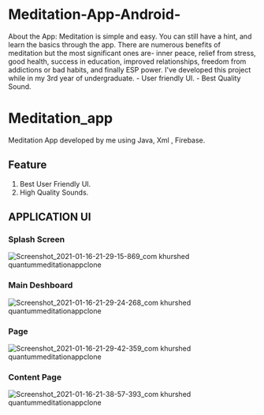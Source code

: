 # Meditation-App-Android-
About the App: Meditation is simple and easy. You can still have a hint, and learn the basics through the app. There are numerous benefits of meditation but the most significant ones are- inner peace, relief from stress, good health, success in education, improved relationships, freedom from addictions or bad habits, and finally ESP power. I've developed this project while in my 3rd year of undergraduate. - User friendly UI. - Best Quality Sound.
# Meditation_app
 Meditation App developed by me using Java, Xml , Firebase.

## Feature ##
1. Best User Friendly UI.
2. High Quality Sounds.

## APPLICATION UI ##

### Splash Screen ###
![Screenshot_2021-01-16-21-29-15-869_com khurshed quantummeditationappclone](https://user-images.githubusercontent.com/54319180/104816285-61659600-5844-11eb-9304-6004ee0e0a68.jpg)

### Main Deshboard ###
![Screenshot_2021-01-16-21-29-24-268_com khurshed quantummeditationappclone](https://user-images.githubusercontent.com/54319180/104816336-b0abc680-5844-11eb-88f8-d61e1f8c864c.jpg)


### Page ###
![Screenshot_2021-01-16-21-29-42-359_com khurshed quantummeditationappclone](https://user-images.githubusercontent.com/54319180/104816397-1730e480-5845-11eb-812b-cc4b1e82054c.jpg)

### Content Page ###

![Screenshot_2021-01-16-21-38-57-393_com khurshed quantummeditationappclone](https://user-images.githubusercontent.com/54319180/104816433-5bbc8000-5845-11eb-8470-b90e63ed8656.jpg)
